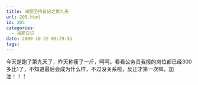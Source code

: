 ```yaml
---
title: 减肥坚持日记之第九天
url: 205.html
id: 205
categories:
  - 减肥日记
date: 2009-10-22 09:29:51
tags:
---
```


今天是跑了第九天了，昨天称瘦了一斤，呵呵。看看公务员我报的岗位都已经300多比1了，不知道最后会成为什么样，不过没关系啦，反正才第一次嘛，加油！！！